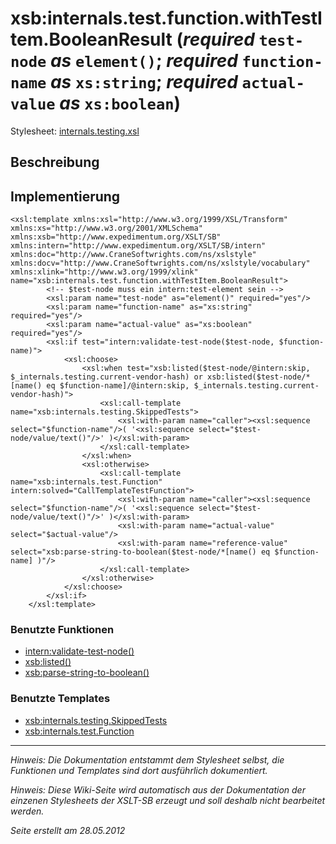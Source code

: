 # xsb:internals.test.function.withTestItem.BooleanResult (_required_ `test-node` _as_ `element()`; _required_ `function-name` _as_ `xs:string`; _required_ `actual-value` _as_ `xs:boolean`) #

Stylesheet: [internals.testing.xsl](http://code.google.com/p/xslt-sb/source/browse/trunk/xslt-sb/internals.testing.xsl)

## Beschreibung ##
## Implementierung ##
```
<xsl:template xmlns:xsl="http://www.w3.org/1999/XSL/Transform" xmlns:xs="http://www.w3.org/2001/XMLSchema" xmlns:xsb="http://www.expedimentum.org/XSLT/SB" xmlns:intern="http://www.expedimentum.org/XSLT/SB/intern" xmlns:doc="http://www.CraneSoftwrights.com/ns/xslstyle" xmlns:docv="http://www.CraneSoftwrights.com/ns/xslstyle/vocabulary" xmlns:xlink="http://www.w3.org/1999/xlink" name="xsb:internals.test.function.withTestItem.BooleanResult">
		<!-- $test-node muss ein intern:test-element sein -->
		<xsl:param name="test-node" as="element()" required="yes"/>
		<xsl:param name="function-name" as="xs:string" required="yes"/>
		<xsl:param name="actual-value" as="xs:boolean" required="yes"/>
		<xsl:if test="intern:validate-test-node($test-node, $function-name)">
			<xsl:choose>
				<xsl:when test="xsb:listed($test-node/@intern:skip, $_internals.testing.current-vendor-hash) or xsb:listed($test-node/*[name() eq $function-name]/@intern:skip, $_internals.testing.current-vendor-hash)">
					<xsl:call-template name="xsb:internals.testing.SkippedTests">
						<xsl:with-param name="caller"><xsl:sequence select="$function-name"/>( '<xsl:sequence select="$test-node/value/text()"/>' )</xsl:with-param>
					</xsl:call-template>
				</xsl:when>
				<xsl:otherwise>
					<xsl:call-template name="xsb:internals.test.Function" intern:solved="CallTemplateTestFunction">
						<xsl:with-param name="caller"><xsl:sequence select="$function-name"/>( '<xsl:sequence select="$test-node/value/text()"/>' )</xsl:with-param>
						<xsl:with-param name="actual-value" select="$actual-value"/>
						<xsl:with-param name="reference-value" select="xsb:parse-string-to-boolean($test-node/*[name() eq $function-name] )"/>
					</xsl:call-template>
				</xsl:otherwise>
			</xsl:choose>
		</xsl:if>
	</xsl:template>
```

### Benutzte Funktionen ###
  * [intern:validate-test-node()](intern_validate_test_node.md)
  * [xsb:listed()](xsb_listed.md)
  * [xsb:parse-string-to-boolean()](xsb_parse_string_to_boolean.md)

### Benutzte Templates ###
  * [xsb:internals.testing.SkippedTests](xsb_internals_testing_SkippedTests.md)
  * [xsb:internals.test.Function](xsb_internals_test_Function.md)


---


_Hinweis: Die Dokumentation entstammt dem Stylesheet selbst, die Funktionen und Templates sind dort ausführlich dokumentiert._

_Hinweis: Diese Wiki-Seite wird automatisch aus der Dokumentation der einzenen Stylesheets der XSLT-SB erzeugt und soll deshalb nicht bearbeitet werden._

_Seite erstellt am 28.05.2012_
